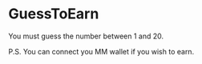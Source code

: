 # GuessToEarn

You must guess the number between 1 and 20.

P.S. You can connect you MM wallet if you wish to earn.
